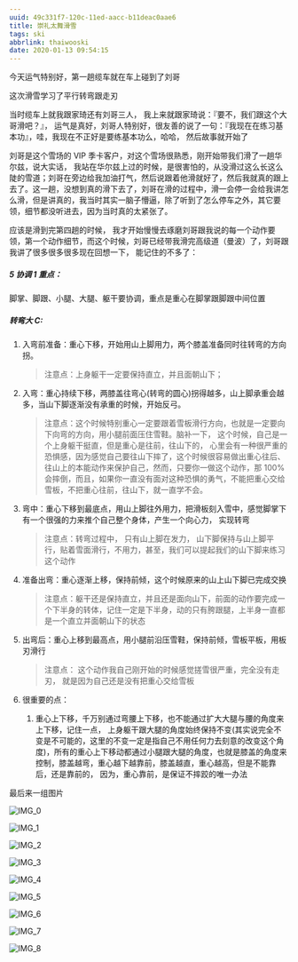 ```yaml
---
uuid: 49c331f7-120c-11ed-aacc-b11deac0aae6
title: 崇礼太舞滑雪
tags: ski
abbrlink: thaiwooski
date: 2020-01-13 09:54:15
---
```


今天运气特别好，第一趟缆车就在车上碰到了刘哥

这次滑雪学习了平行转弯跟走刃

<!-- more -->

当时缆车上就我跟家琦还有刘哥三人， 我上来就跟家琦说：『要不，我们跟这个大哥滑吧？』， 运气是真好，刘哥人特别好，很友善的说了一句：『我现在在练习基本功』，哇，我现在不正好是要练基本功么，哈哈， 然后故事就开始了

刘哥是这个雪场的 VIP 季卡客户，对这个雪场很熟悉，刚开始带我们滑了一趟华尔兹，说大实话， 我站在华尔兹上过的时候，是很害怕的，从没滑过这么长这么陡的雪道；刘哥在旁边给我加油打气，然后说跟着他滑就好了，然后我就真的跟上去了。这一趟，没想到真的滑下去了，刘哥在滑的过程中，滑一会停一会给我讲怎么滑，但是讲真的，我当时其实一脑子懵逼，除了听到了怎么停车之外，其它要领，细节都没听进去，因为当时真的太紧张了。

应该是滑到完第四趟的时候， 我才开始慢慢去琢磨刘哥跟我说的每一个动作要领，第一个动作细节，而这个时候，刘哥已经带我滑完高级道（曼波）了，刘哥跟我讲了很多很多很多现在回想一下， 能记住的不多了：

##### 5 协调 1 重点：

脚掌、脚跟、小腿、大腿、躯干要协调，重点是重心在脚掌跟脚跟中间位置

##### 转弯大 C:

1. 入弯前准备：重心下移，开始用山上脚用力，两个膝盖准备同时往转弯的方向拐。

   > 注意点：上身躯干一定要保持直立，并且面朝山下；

2. 入弯：重心持续下移，两膝盖往弯心(转弯的圆心)拐得越多，山上脚承重会越多，当山下脚逐渐没有承重的时候，开始反弓。

   > 注意点：这个时候特别重心一定要跟着雪板滑行方向，也就是一定要向下向弯的方向，用小腿前面压住雪鞋。脑补一下， 这个时候，自己是一个上身躯干挺直，但是重心是往前，往山下的， 心里会有一种很严重的恐惧感，因为感觉自己要往山下摔了，这个时候很容易做出重心往后、往山上的本能动作来保护自己，然而，只要你一做这个动作，那 100%会摔倒，而且，如果你一直没有面对这种恐惧的勇气，不能把重心交给雪板，不把重心往前，往山下，就一直学不会。

3. 弯中：重心下移到最底点，用山上脚往外用力，把滑板刻入雪中，感觉脚掌下有一个很强的力来推个自己整个身体，产生一个向心力， 实现转弯

   > 注意点：转弯过程中， 只有山上脚在发力， 山下脚保持与山上脚平行，贴着雪面滑行，不用力，甚至，我们可以提起我们的山下脚来练习这个动作

4. 准备出弯：重心逐渐上移，保持前倾，这个时候原来的山上山下脚已完成交换

   > 注意点：躯干还是保持直立，并且还是面向山下，前面的动作要完成一个下半身的转体，记住一定是下半身，动的只有胯跟腿，上半身一直都是一个直立并面朝山下的状态

5. 出弯后：重心上移到最高点，用小腿前沿压雪鞋，保持前倾，雪板平板，用板刃滑行

   > 注意点： 这个动作我自己刚开始的时候感觉搓雪很严重，完全没有走刃， 就是因为自己还是没有把重心交给雪板

6. 很重要的点：

   1. 重心上下移，千万别通过弯腰上下移，也不能通过扩大大腿与腰的角度来上下移，记住一点， 上身躯干跟大腿的角度始终保持不变(其实说完全不变是不可能的，这里的不变一定是指自己不用任何力去刻意的改变这个角度)，所有的重心上下移动都通过小腿跟大腿的角度，也就是膝盖的角度来控制，膝盖越弯，重心越下越靠前，膝盖越直，重心越高，但是不能靠后，还是靠前的， 因为，重心靠前，是保证不摔跤的唯一办法

最后来一组图片

![IMG_0](/images/taihooski/IMG_0.jpg)

![IMG_1](/images/taihooski/IMG_1.jpg)

![IMG_2](/images/taihooski/IMG_2.jpg)

![IMG_3](/images/taihooski/IMG_3.jpg)

![IMG_4](/images/taihooski/IMG_4.jpg)

![IMG_5](/images/taihooski/IMG_5.jpg)

![IMG_6](/images/taihooski/IMG_6.jpg)

![IMG_7](/images/taihooski/IMG_7.jpg)

![IMG_8](/images/taihooski/IMG_8.jpg)

